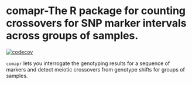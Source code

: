# comapr-The R package for counting crossovers for SNP marker intervals across groups of samples.

[![codecov](https://codecov.io/github/codecov/example-r/branch/master/graphs/badge.svg)](https://codecov.io/github/codecov/example-r)

`comapr` lets you interrogate the genotyping results for a sequence of markers 
and detect meiotic crossovers from genotype shifts for groups of samples. 




